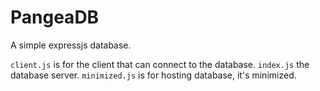# PangeaDB
 A simple expressjs database.

`client.js` is for the client that can connect to the database.
`index.js` the database server.
`minimized.js` is for hosting database, it's minimized.
